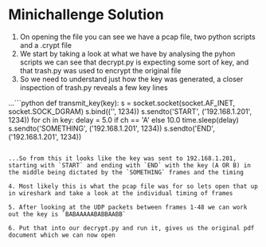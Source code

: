 # Minichallenge Solution

1. On opening the file you can see we have a pcap file, two python scripts and a .crypt file
2. We start by taking a look at what we have by analysing the pyhon scripts we can see that decrypt.py is expecting some sort of key, and that trash.py was used to encrypt the original file
3. So we need to understand just how the key was generated, a closer inspection of trash.py reveals a few key lines

...```python
def transmit_key(key):
    s = socket.socket(socket.AF_INET, socket.SOCK_DGRAM)
    s.bind(('', 1234))
    s.sendto('START', ('192.168.1.201', 1234))
    for ch in key:
        delay = 5.0 if ch == 'A' else 10.0
        time.sleep(delay)
        s.sendto('SOMETHING', ('192.168.1.201', 1234))
    s.sendto('END', ('192.168.1.201', 1234))
```

...So from this it looks like the key was sent to 192.168.1.201, starting with `START` and ending with `END` with the key (A OR B) in the middle being dictated by the `SOMETHING` frames and the timing

4. Most likely this is what the pcap file was for so lets open that up in wireshark and take a look at the individual timing of frames

5. After looking at the UDP packets between frames 1-48 we can work out the key is `BABAAAAABABBAABB`

6. Put that into our decrypt.py and run it, gives us the original pdf document which we can now open
